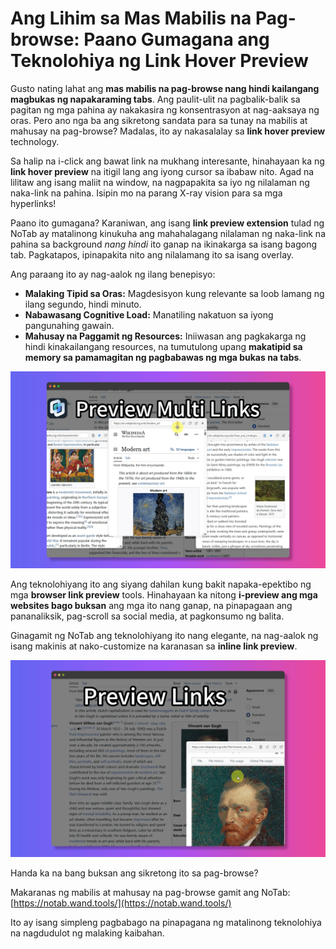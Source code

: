 # Ang Lihim sa Mas Mabilis na Pag-browse: Paano Gumagana ang Teknolohiya ng Link Hover Preview

Gusto nating lahat ang **mas mabilis na pag-browse nang hindi kailangang magbukas ng napakaraming tabs**. Ang paulit-ulit na pagbalik-balik sa pagitan ng mga pahina ay nakakasira ng konsentrasyon at nag-aaksaya ng oras. Pero ano nga ba ang sikretong sandata para sa tunay na mabilis at mahusay na pag-browse? Madalas, ito ay nakasalalay sa **link hover preview** technology.

Sa halip na i-click ang bawat link na mukhang interesante, hinahayaan ka ng **link hover preview** na itigil lang ang iyong cursor sa ibabaw nito. Agad na lilitaw ang isang maliit na window, na nagpapakita sa iyo ng nilalaman ng naka-link na pahina. Isipin mo na parang X-ray vision para sa mga hyperlinks!

Paano ito gumagana? Karaniwan, ang isang **link preview extension** tulad ng NoTab ay matalinong kinukuha ang mahahalagang nilalaman ng naka-link na pahina sa background *nang hindi* ito ganap na ikinakarga sa isang bagong tab. Pagkatapos, ipinapakita nito ang nilalamang ito sa isang overlay.

Ang paraang ito ay nag-aalok ng ilang benepisyo:
*   **Malaking Tipid sa Oras:** Magdesisyon kung relevante sa loob lamang ng ilang segundo, hindi minuto.
*   **Nabawasang Cognitive Load:** Manatiling nakatuon sa iyong pangunahing gawain.
*   **Mahusay na Paggamit ng Resources:** Iniiwasan ang pagkakarga ng hindi kinakailangang resources, na tumutulong upang **makatipid sa memory sa pamamagitan ng pagbabawas ng mga bukas na tabs**.

![Link hover preview example](../images/notab1.png)

Ang teknolohiyang ito ang siyang dahilan kung bakit napaka-epektibo ng mga **browser link preview** tools. Hinahayaan ka nitong **i-preview ang mga websites bago buksan** ang mga ito nang ganap, na pinapagaan ang pananaliksik, pag-scroll sa social media, at pagkonsumo ng balita.

Ginagamit ng NoTab ang teknolohiyang ito nang elegante, na nag-aalok ng isang makinis at nako-customize na karanasan sa **inline link preview**.

![Customizing NoTab preview](../images/notab2.png)

Handa ka na bang buksan ang sikretong ito sa pag-browse?

Makaranas ng mabilis at mahusay na pag-browse gamit ang NoTab: [https://notab.wand.tools/](https://notab.wand.tools/)

Ito ay isang simpleng pagbabago na pinapagana ng matalinong teknolohiya na nagdudulot ng malaking kaibahan.
